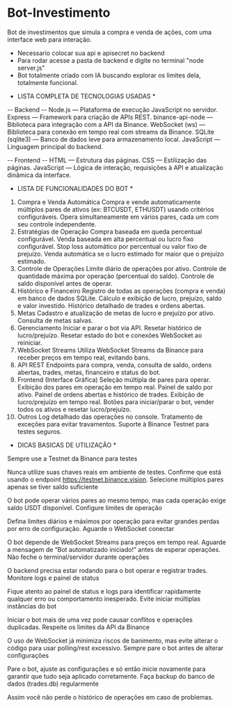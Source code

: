 # Bot-Investimento
Bot de investimentos que simula a compra e venda de ações, com uma interface web para interação.
- Necessario colocar sua api e apisecret no backend
- Para rodar acesse a pasta de backend e digite no terminal "node server.js"
- Bot totalmente criado com IA buscando explorar os limites dela, totalmente funcional.

* LISTA COMPLETA DE TECNOLOGIAS USADAS *

-- Backend --
Node.js — Plataforma de execução JavaScript no servidor.
Express — Framework para criação de APIs REST.
binance-api-node — Biblioteca para integração com a API da Binance.
WebSocket (ws) — Biblioteca para conexão em tempo real com streams da Binance.
SQLite (sqlite3) — Banco de dados leve para armazenamento local.
JavaScript — Linguagem principal do backend.

-- Frontend --
HTML — Estrutura das páginas.
CSS — Estilização das páginas.
JavaScript — Lógica de interação, requisições à API e atualização dinâmica da interface.

* LISTA DE FUNCIONALIDADES DO BOT *

1. Compra e Venda Automática
Compra e vende automaticamente múltiplos pares de ativos (ex: BTCUSDT, ETHUSDT) usando critérios configuráveis.
Opera simultaneamente em vários pares, cada um com seu controle independente.
2. Estratégias de Operação
Compra baseada em queda percentual configurável.
Venda baseada em alta percentual ou lucro fixo configurável.
Stop loss automático por percentual ou valor fixo de prejuízo.
Venda automática se o lucro estimado for maior que o prejuízo estimado.
3. Controle de Operações
Limite diário de operações por ativo.
Controle de quantidade máxima por operação (percentual do saldo).
Controle de saldo disponível antes de operar.
4. Histórico e Financeiro
Registro de todas as operações (compra e venda) em banco de dados SQLite.
Cálculo e exibição de lucro, prejuízo, saldo e valor investido.
Histórico detalhado de trades e ordens abertas.
5. Metas
Cadastro e atualização de metas de lucro e prejuízo por ativo.
Consulta de metas salvas.
6. Gerenciamento
Iniciar e parar o bot via API.
Resetar histórico de lucro/prejuízo.
Resetar estado do bot e conexões WebSocket ao reiniciar.
7. WebSocket Streams
Utiliza WebSocket Streams da Binance para receber preços em tempo real, evitando bans.
8. API REST
Endpoints para compra, venda, consulta de saldo, ordens abertas, trades, metas, financeiro e status do bot.
9. Frontend (Interface Gráfica)
Seleção múltipla de pares para operar.
Exibição dos pares em operação em tempo real.
Painel de saldo por ativo.
Painel de ordens abertas e histórico de trades.
Exibição de lucro/prejuízo em tempo real.
Botões para iniciar/parar o bot, vender todos os ativos e resetar lucro/prejuízo.
10. Outros
Log detalhado das operações no console.
Tratamento de exceções para evitar travamentos.
Suporte à Binance Testnet para testes seguros.

* DICAS BASICAS DE UTILIZAÇÃO *

Sempre use a Testnet da Binance para testes

Nunca utilize suas chaves reais em ambiente de testes.
Confirme que está usando o endpoint https://testnet.binance.vision.
Selecione múltiplos pares apenas se tiver saldo suficiente

O bot pode operar vários pares ao mesmo tempo, mas cada operação exige saldo USDT disponível.
Configure limites de operação

Defina limites diários e máximos por operação para evitar grandes perdas por erro de configuração.
Aguarde o WebSocket conectar

O bot depende de WebSocket Streams para preços em tempo real. Aguarde a mensagem de “Bot automatizado iniciado!” antes de esperar operações.
Não feche o terminal/servidor durante operações

O backend precisa estar rodando para o bot operar e registrar trades.
Monitore logs e painel de status

Fique atento ao painel de status e logs para identificar rapidamente qualquer erro ou comportamento inesperado.
Evite iniciar múltiplas instâncias do bot

Iniciar o bot mais de uma vez pode causar conflitos e operações duplicadas.
Respeite os limites da API da Binance

O uso de WebSocket já minimiza riscos de banimento, mas evite alterar o código para usar polling/rest excessivo.
Sempre pare o bot antes de alterar configurações

Pare o bot, ajuste as configurações e só então inicie novamente para garantir que tudo seja aplicado corretamente.
Faça backup do banco de dados (trades.db) regularmente

Assim você não perde o histórico de operações em caso de problemas.
